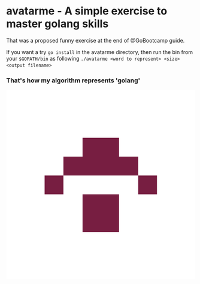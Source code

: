 # avatarme - A simple exercise to master golang skills
That was a proposed funny exercise at the end of @GoBootcamp guide. 

If you want a try `go install` in the avatarme directory, then run the bin from your `$GOPATH/bin` as following `./avatarme <word to represent> <size> <output filename>` 

### That's how my algorithm represents 'golang'
![alt text](example.png)
